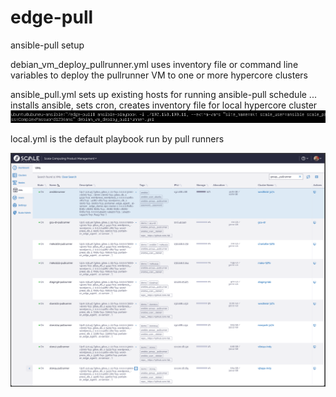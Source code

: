 # edge-pull
ansible-pull setup

debian_vm_deploy_pullrunner.yml uses inventory file or command line variables to deploy the pullrunner VM to one or more hypercore clusters 

ansible_pull.yml sets up existing hosts for running ansible-pull schedule ... installs ansible, sets cron, creates inventory file for local hypercore cluster
![Alt text](image-1.png)

local.yml is the default playbook run by pull runners

![Alt text](image.png)
